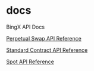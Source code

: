 # docs
BingX API Docs

[Perpetual Swap API Reference](https://bingx-exchange.github.io/docs/swap/) 

[Standard Contract API Reference](https://bingx-exchange.github.io/docs/standard/)    

[Spot API Reference](https://bingx-exchange.github.io/docs/spot/) 
